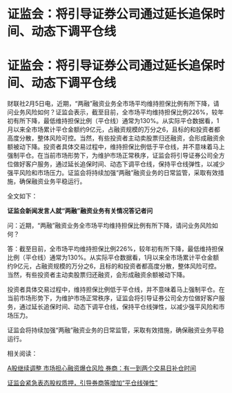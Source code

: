 # 证监会：将引导证券公司通过延长追保时间、动态下调平仓线

# 证监会：将引导证券公司通过延长追保时间、动态下调平仓线

财联社2月5日电，近期，“两融”融资业务全市场平均维持担保比例有所下降，请问业务风险如何？证监会表示，截至目前，全市场平均维持担保比例226%，较年初有所下降，最低维持担保比例（平仓线）通常为130%。从实际平仓数据看，1月以来全市场累计平仓金额约9亿元，占融资规模的万分之6，且标的和投资者都高度分散，整体风险可控。当然，有些投资者主动卖股票归还融资，会形成融资余额被动下降。投资者具体交易过程中，维持担保比例低于平仓线，并不意味着马上强制平仓。在当前市场形势下，为维护市场正常秩序，证监会将引导证券公司全方位做好客户服务，通过延长追保时间、动态下调平仓线，保持平仓线弹性，以减少强平风险和市场压力。证监会将持续加强“两融”融资业务的日常监管，采取有效措施，确保融资业务平稳运行。

全文如下：

**证监会新闻发言人就“两融”融资业务有关情况答记者问**

问：近期，“两融”融资业务全市场平均维持担保比例有所下降，请问业务风险如何？

答：截至目前，全市场平均维持担保比例226%，较年初有所下降，最低维持担保比例（平仓线）通常为130%。从实际平仓数据看，1月以来全市场累计平仓金额约9亿元，占融资规模的万分之6，且标的和投资者都高度分散，整体风险可控。当然，有些投资者主动卖股票归还融资，会形成融资余额被动下降。

投资者具体交易过程中，维持担保比例低于平仓线，并不意味着马上强制平仓。在当前市场形势下，为维护市场正常秩序，证监会将引导证券公司全方位做好客户服务，通过延长追保时间、动态下调平仓线，保持平仓线弹性，以减少强平风险和市场压力。

证监会将持续加强“两融”融资业务的日常监管，采取有效措施，确保融资业务平稳运行。

相关阅读：

[A股继续调整 市场担心融资爆仓风险
券商：有一到两个交易日补仓时间](https://news.qq.com/rain/a/20240205A04QJQ00)

[证监会紧急表态股权质押，引导券商等增加“平仓线弹性”](https://news.qq.com/rain/a/20240205A04SS600)

